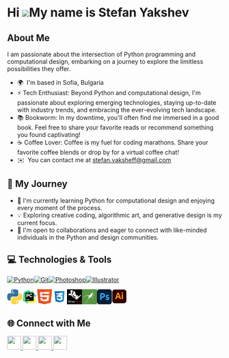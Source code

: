 Hi ![](https://user-images.githubusercontent.com/18350557/176309783-0785949b-9127-417c-8b55-ab5a4333674e.gif)My name is Stefan Yakshev
======================================================================================================================================

## About Me
I am passionate about the intersection of Python programming and computational design, embarking on a journey to explore the limitless possibilities they offer.

*   🌍  I'm based in Sofia, Bulgaria
*   ⚡  Tech Enthusiast: Beyond Python and computational design, I'm passionate about exploring emerging technologies, staying up-to-date with industry trends, and embracing the ever-evolving tech landscape.
*   📚  Bookworm: In my downtime, you'll often find me immersed in a good book. Feel free to share your favorite reads or recommend something you found captivating!
*   ☕  Coffee Lover: Coffee is my fuel for coding marathons. Share your favorite coffee blends or drop by for a virtual coffee chat!
*   ✉️  You can contact me at [stefan.yaksheff@gmail.com](mailto:stefan.yaksheff@gmail.com)

## 🚀 My Journey

- 🌱 I'm currently learning Python for computational design and enjoying every moment of the process.
- 💡 Exploring creative coding, algorithmic art, and generative design is my current focus.
- 🤝 I'm open to collaborations and eager to connect with like-minded individuals in the Python and design communities.
  
## 💻 Technologies & Tools
<p align="left">
<a href="https://www.python.org/" target="_blank" rel="noreferrer"><img src="https://raw.githubusercontent.com/danielcranney/readme-generator/main/public/icons/skills/python-colored.svg" width="36" height="36" alt="Python" /></a><a href="https://git-scm.com/" target="_blank" rel="noreferrer"><img src="https://raw.githubusercontent.com/danielcranney/readme-generator/main/public/icons/skills/git-colored.svg" width="36" height="36" alt="Git" /></a><a href="https://www.adobe.com/uk/products/photoshop.html" target="_blank" rel="noreferrer"><img src="https://raw.githubusercontent.com/danielcranney/readme-generator/main/public/icons/skills/photoshop-colored.svg" width="36" height="36" alt="Photoshop" /></a><a href="https://www.adobe.com/uk/products/illustrator.html" target="_blank" rel="noreferrer"><img src="https://raw.githubusercontent.com/danielcranney/readme-generator/main/public/icons/skills/illustrator-colored.svg" width="36" height="36" alt="Illustrator" /></a>
                    </p>   
                    
<img src="./Logos/python.png" alt="Python" width="35" height="35"><img src="./Logos/pycharm.png" alt="PyCharm" width="35" height="35"><img src="./Logos/html.png" alt="HTML" width="35" height="35"><img src="./Logos/css.png" alt="CSS" width="35" height="35"><img src="./Logos/rhinoceros.png" alt="Rhino3D" width="35" height="35"><img src="./Logos/grasshopper.png" alt="Grasshopper" width="35" height="35"><img src="./Logos/photoshop.png" alt="Photoshop" width="35" height="35"><img src="./Logos/illustrator.png" alt="Illustrator" width="35" height="35">







## 🌐 Connect with Me
<p align="left"> <a href="https://www.behance.com/stefanyaksheff" target="_blank" rel="noreferrer"> <picture> <source media="(prefers-color-scheme: dark)" srcset="undefined" /> <source media="(prefers-color-scheme: light)" srcset="https://raw.githubusercontent.com/danielcranney/readme-generator/main/public/icons/socials/behance.svg" /> <img src="https://raw.githubusercontent.com/danielcranney/readme-generator/main/public/icons/socials/behance.svg" width="32" height="32" /> </picture> </a> <a href="https://discord.com/users/stefan.yaksheff" target="_blank" rel="noreferrer"> <picture> <source media="(prefers-color-scheme: dark)" srcset="undefined" /> <source media="(prefers-color-scheme: light)" srcset="https://raw.githubusercontent.com/danielcranney/readme-generator/main/public/icons/socials/discord.svg" /> <img src="https://raw.githubusercontent.com/danielcranney/readme-generator/main/public/icons/socials/discord.svg" width="32" height="32" /> </picture> </a> <a href="https://www.github.com/stfn333" target="_blank" rel="noreferrer"> <picture> <source media="(prefers-color-scheme: dark)" srcset="https://raw.githubusercontent.com/danielcranney/readme-generator/main/public/icons/socials/github-dark.svg" /> <source media="(prefers-color-scheme: light)" srcset="https://raw.githubusercontent.com/danielcranney/readme-generator/main/public/icons/socials/github.svg" /> <img src="https://raw.githubusercontent.com/danielcranney/readme-generator/main/public/icons/socials/github.svg" width="32" height="32" /> </picture> </a> <a href="https://www.linkedin.com/in/stefanyaksheff/" target="_blank" rel="noreferrer"> <picture> <source media="(prefers-color-scheme: dark)" srcset="https://raw.githubusercontent.com/danielcranney/readme-generator/main/public/icons/socials/linkedin-dark.svg" /> <source media="(prefers-color-scheme: light)" srcset="https://raw.githubusercontent.com/danielcranney/readme-generator/main/public/icons/socials/linkedin.svg" /> <img src="https://raw.githubusercontent.com/danielcranney/readme-generator/main/public/icons/socials/linkedin.svg" width="32" height="32" /> </picture> </a></p>



